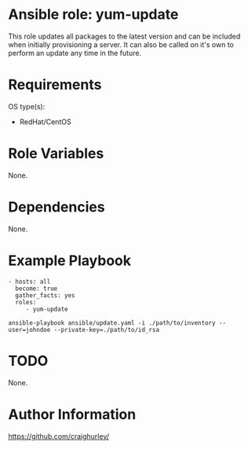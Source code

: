 # Ansible role: yum-update

This role updates all packages to the latest version and can be included when initially provisioning a server.  It can also be called on it's own to perform an update any time in the future.

# Requirements

OS type(s):
- RedHat/CentOS

# Role Variables

None.

# Dependencies

None.

# Example Playbook

    - hosts: all
      become: true
      gather_facts: yes
      roles:
         - yum-update

    ansible-playbook ansible/update.yaml -i ./path/to/inventory --user=johndoe --private-key=./path/to/id_rsa

# TODO

None.

# Author Information

https://github.com/craighurley/
